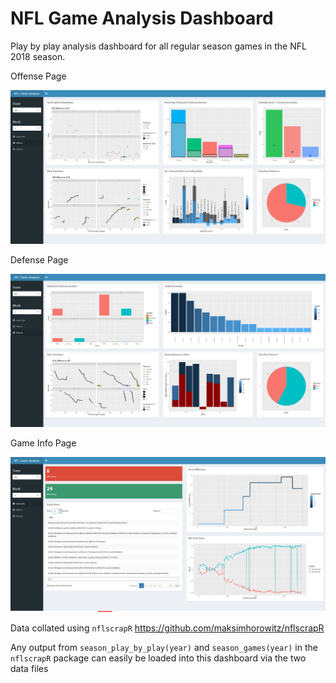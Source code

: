 # NFL Game Analysis Dashboard
Play by play analysis dashboard for all regular season games in the NFL 2018 season.

Offense Page

<img src="offensePage.png" width = "1000">

Defense Page

<img src="defensePage.png" width = "1000">

Game Info Page

<img src="gamePage.png" width = "1000">

Data collated using ```nflscrapR```
https://github.com/maksimhorowitz/nflscrapR

Any output from ``` season_play_by_play(year) ``` and ``` season_games(year) ``` in the ```nflscrapR``` package can easily be loaded into this dashboard via the two data files
